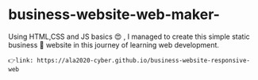 # business-website-web-maker-
Using HTML,CSS and JS basics 😍 , I managed to create this simple static business 💼 website in this journey of learning web development. 

    👉link: https://ala2020-cyber.github.io/business-website-responsive-web
